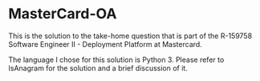 # MasterCard-OA

This is the solution to the take-home question that is part of the R-159758 Software Engineer II - Deployment Platform at Mastercard. 

The language I chose for this solution is Python 3. Please refer to IsAnagram for the solution and a brief discussion of it.
